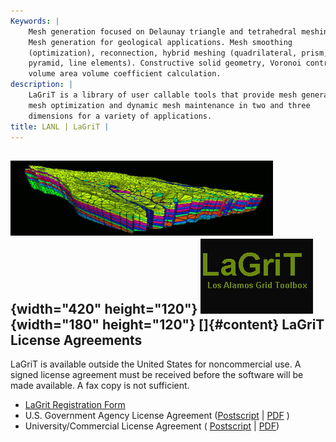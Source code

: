 ```yaml
---
Keywords: |
    Mesh generation focused on Delaunay triangle and tetrahedral meshing.
    Mesh generation for geological applications. Mesh smoothing
    (optimization), reconnection, hybrid meshing (quadrilateral, prism,
    pyramid, line elements). Constructive solid geometry, Voronoi control
    volume area volume coefficient calculation.
description: |
    LaGriT is a library of user callable tools that provide mesh generation,
    mesh optimization and dynamic mesh maintenance in two and three
    dimensions for a variety of applications.
title: LANL | LaGriT |
---
```


<div id="content-org">

![](images/lagrit1.jpg){width="420" height="120"}
![](images/lagrit2.jpg){width="180" height="120"}
[]{#content}
LaGriT License Agreements
-------------------------

LaGriT is available outside the United States for noncommercial use. A
signed license agreement must be received before the software will be
made available. A fax copy is not sufficient.

-   [LaGrit Registration Form](http://lagrit.lanl.gov/reg/form.php)
-   U.S. Government Agency License Agreement
    ([Postscript](pdfs/Government_agreement_lagrit.ps) |
    [PDF](pdfs/Government_agreement_lagrit.pdf) )
-   University/Commercial License Agreement (
    [Postscript](pdfs/Commercial_agreement_lagrit.ps) |
    [PDF](pdfs/Commercial_agreement_lagrit.pdf))

</div>
